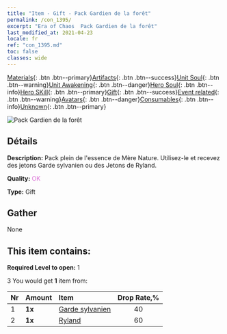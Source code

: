 ```yaml
---
title: "Item - Gift - Pack Gardien de la forêt"
permalink: /con_1395/
excerpt: "Era of Chaos  Pack Gardien de la forêt"
last_modified_at: 2021-04-23
locale: fr
ref: "con_1395.md"
toc: false
classes: wide
---
```

 [Materials](/ItemsFR/){: .btn .btn--primary}[Artifacts](/ItemsFR/Artifacts/){: .btn .btn--success}[Unit Soul](/ItemsFR/UnitSoul/){: .btn .btn--warning}[Unit Awakening](/ItemsFR/UnitAwakening/){: .btn .btn--danger}[Hero Soul](/ItemsFR/HeroSoul/){: .btn .btn--info}[Hero SKill](/ItemsFR/HeroSkill/){: .btn .btn--primary}[Gift](/ItemsFR/Gift/){: .btn .btn--success}[Event related](/ItemsFR/Events/){: .btn .btn--warning}[Avatars](/ItemsFR/Avatars/){: .btn .btn--danger}[Consumables](/ItemsFR/Consumables/){: .btn .btn--info}[Unknown](/ItemsFR/Unknown/){: .btn .btn--primary}

 ![Pack Gardien de la forêt](/images/t/i_907009.png)

## Détails
 **Description:** Pack plein de l'essence de Mère Nature. Utilisez-le et recevez des jetons Garde sylvanien ou des Jetons de Ryland.

 **Quality:** <span style="color: #DA70D6">OK</span>

 **Type:** Gift

## Gather

  None

## This item contains:

 **Required Level to open:** 1

 3 You would get **1** item  from:

  | Nr | Amount |     Item    | Drop Rate,% |
  |:---|:-------|:------------|:---------:|
  | 1 |  **1x** | [Garde sylvanien](/ItemsFR/unt_203/) | 40 | 
  | 2 |  **1x** | [Ryland](/ItemsFR/her_368/) | 60 | 

